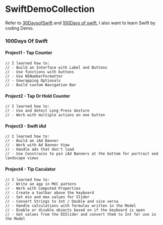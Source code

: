 # SwiftDemoCollection
Refer to [30DaysofSwift](https://github.com/allenwong/30DaysofSwift) and [100Days of swift](http://samvlu.com/), I also want to learn Swift by coding Demo.

### 100Days Of Swift
#### Project1 - Tap Counter
```
// I learned how to:
// - Build an Interface with Label and Buttons
// - Use functions with buttons
// - Use NSNumberFormatter
// - Unwrapping Optionals
// - Build custom Navigation Bar
```

#### Project2 - Tap Or Hold Counter
```
// I learned how to:
// - Use and detect Long Press Gesture
// - Work with multiple actions on one button
```

#### Project3 - Swift iAd
```
// I learned how to:
// - Build an iAd Banner
// - Work with Ad Banner View
// - Handle ads that don't load
// - Use Constrains to pin iAd Banners at the bottom for portrait and landscape views
```
#### Project4 - Tip Caculator
```
// I learned how to:
// - Write an app in MVC pattern
// - Work with Computed Properties
// - Create a toolbar above the keyboard
// - Set min and max values for Slider
// - Convert Strings to Int / Double and vice versa
// - Handle calculations with formulas written in the Model
// - Enable or disable objects based on if the keyboard is open
// - Get values from the UISlider and convert them to Int for use in the Model
```